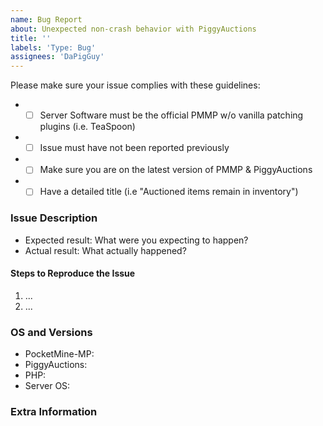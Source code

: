```yaml
---
name: Bug Report
about: Unexpected non-crash behavior with PiggyAuctions
title: ''
labels: 'Type: Bug'
assignees: 'DaPigGuy'
---
```


<!-- Failure to complete the required fields will result in the issue being closed. -->
Please make sure your issue complies with these guidelines:
- * [ ] Server Software must be the official PMMP w/o vanilla patching plugins (i.e. TeaSpoon)
- * [ ] Issue must have not been reported previously
- * [ ] Make sure you are on the latest version of PMMP & PiggyAuctions
- * [ ] Have a detailed title (i.e "Auctioned items remain in inventory")

### Issue Description

- Expected result: What were you expecting to happen?
- Actual result: What actually happened?

#### Steps to Reproduce the Issue
1. ...
2. ...

### OS and Versions
<!-- Use `/version` for PMMP version & `/version PiggyAuctions` for PiggyAuctions version -->
* PocketMine-MP:
* PiggyAuctions:
* PHP:
* Server OS:

<!--- Provide any extra information below  -->
### Extra Information